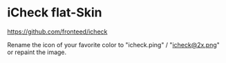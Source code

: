 # iCheck flat-Skin

https://github.com/fronteed/icheck

Rename the icon of your favorite color to "icheck.ping" / "icheck@2x.png"  or repaint the image.

